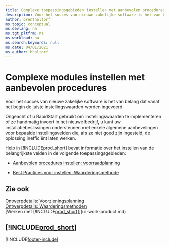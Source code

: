 ```yaml
---
title: Complexe toepassingsgebieden instellen met aanbevolen procedures | Microsoft Docs
description: Voor het succes van nieuwe zakelijke software is het van belang dat vanaf het begin de juiste instellingswaarden worden ingevoerd.
author: brentholtorf
ms.topic: conceptual
ms.devlang: na
ms.tgt_pltfrm: na
ms.workload: na
ms.search.keywords: null
ms.date: 04/01/2021
ms.author: bholtorf
---
```

# Complexe modules instellen met aanbevolen procedures
Voor het succes van nieuwe zakelijke software is het van belang dat vanaf het begin de juiste instellingswaarden worden ingevoerd.  

 Ongeacht of u RapidStart gebruikt om instellingswaarden te implementeren of ze handmatig invoert in het nieuwe bedrijf, u kunt uw installatiebeslissingen ondersteunen met enkele algemene aanbevelingen voor bepaalde instellingsvelden die, als ze niet goed zijn ingesteld, de oplossing inefficiënt laten werken.  

 Help in [!INCLUDE[prod_short](includes/prod_short.md)] bevat informatie over het instellen van de belangrijkste velden in de volgende toepassingsgebieden:  

-   [Aanbevolen procedures instellen: voorraadplanning](setup-best-practices-supply-planning.md)  

-   [Best Practices voor instellen: Waarderingsmethode](setup-best-practices-costing-method.md)  

## Zie ook  
[Ontwerpdetails: Voorzieningsplanning](design-details-supply-planning.md)   
[Ontwerpdetails: Waarderingsmethoden](design-details-costing-methods.md)  
[Werken met [!INCLUDE[prod_short](includes/prod_short.md)]](ui-work-product.md)

## [!INCLUDE[prod_short](includes/free_trial_md.md)]  
 


[!INCLUDE[footer-include](includes/footer-banner.md)]
